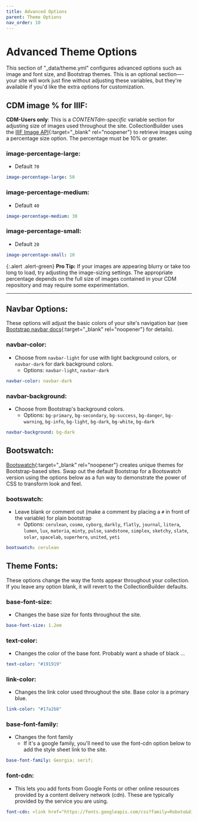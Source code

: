 ```yaml
---
title: Advanced Options
parent: Theme Options
nav_order: 10
---
```


# Advanced Theme Options

This section of "_data/theme.yml" configures advanced options such as image and font size, and Bootstrap themes. 
This is an optional section—-your site will work just fine without adjusting these variables, but they're available if you'd like the extra options for customization.

## CDM image % for IIIF:

**CDM-Users only**: This is a *CONTENTdm-specific* variable section for adjusting size of images used throughout the site.
CollectionBuilder uses the [IIIF Image API](https://help.oclc.org/Metadata_Services/CONTENTdm/Advanced_website_customization/API_Reference/IIIF_API_reference){:target="_blank" rel="noopener"} to retrieve images using a percentage size option. 
The percentage must be 10% or greater.

### image-percentage-large:
- Default `70`
```yaml
image-percentage-large: 50
```

### image-percentage-medium: 
- Default `40` 
```yaml
image-percentage-medium: 30
```

### image-percentage-small:
- Default `20`
```yaml
image-percentage-small: 10
```

{:.alert .alert-green}
**Pro Tip:** If your images are appearing blurry or take too long to load, try adjusting the image-sizing settings. The appropriate percentage depends on the full size of images contained in your CDM repository and may require some experimentation.

---

## Navbar Options:

These options will adjust the basic colors of your site's navigation bar (see [Bootstrap navbar docs](https://getbootstrap.com/docs/4.4/components/navbar/){:target="_blank" rel="noopener"} for details).

### navbar-color: 
- Choose from `navbar-light` for use with light background colors, or `navbar-dark` for dark background colors.
	- Options: `navbar-light`, `navbar-dark`
```yaml
navbar-color: navbar-dark
```

### navbar-background: 
- Choose from Bootstrap's background colors.
	- Options: `bg-primary`, `bg-secondary`, `bg-success`, `bg-danger`, `bg-warning`, `bg-info`, `bg-light`, `bg-dark`, `bg-white`, `bg-dark`
```yaml
navbar-background: bg-dark
```

## Bootswatch:

[Bootswatch](https://bootswatch.com/){:target="_blank" rel="noopener"} creates unique themes for Bootstrap-based sites. 
Swap out the default Bootstrap for a Bootswatch version using the options below as a fun way to demonstrate the power of CSS to transform look and feel. 

### bootswatch: 
- Leave blank or comment out (make a comment by placing a `#` in front of the variable) for plain bootstrap
	- Options: `cerulean`, `cosmo`, `cyborg`, `darkly`, `flatly`, `journal`, `litera`, `lumen`, `lux`, `materia`, `minty`, `pulse`, `sandstone`, `simplex`, `sketchy`, `slate`, `solar`, `spacelab`, `superhero`, `united`, `yeti`
```yaml
bootswatch: cerulean
```

## Theme Fonts:

These options change the way the fonts appear throughout your collection. 
If you leave any option blank, it will revert to the CollectionBuilder defaults.

### base-font-size: 
- Changes the base size for fonts throughout the site.
```yaml
base-font-size: 1.2em
```

### text-color: 
- Changes the color of the base font. Probably want a shade of black ... 
```yaml
text-color: "#191919"
```

### link-color: 
- Changes the link color used throughout the site. Base color is a primary blue. 
```yaml
link-color: "#17a2b8"
```

### base-font-family: 
- Changes the font family
	- If it's a google family, you'll need to use the font-cdn option below to add the style sheet link to the site.
```yaml
base-font-family: Georgia; serif;
```

### font-cdn: 
- This lets you add fonts from Google Fonts or other online resources provided by a content delivery network (cdn). These are typically provided by the service you are using. 
```yaml
font-cdn: <link href="https://fonts.googleapis.com/css?family=Roboto&display=swap" rel="stylesheet">
```

